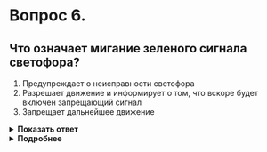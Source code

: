 # Вопрос 6.

## Что означает мигание зеленого сигнала светофора?

1. Предупреждает о неисправности светофора
2. Разрешает движение и информирует о том, что вскоре будет включен запрещающий сигнал
3. Запрещает дальнейшее движение

<details>
<summary><b>Показать ответ</b></summary>
Правильный ответ: 2
</details>
<details>
<summary><b>Подробнее</b></summary>
Длительность мигания зелёного сигнала светофора обычно составляет 3-4 с. Это позволяет водителю заблаговременно, в зависимости от конкретных условий, принять решение:
1) продолжить движение с прежней скоростью;
2) несколько увеличить скорость;
3) начать снижение скорости вплоть до остановки.
(Пункт 6.2 ПДД)
</details>